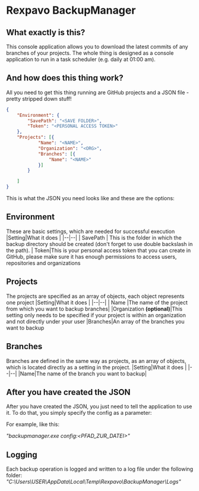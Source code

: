 # Rexpavo BackupManager
## What exactly is this? 
This console application allows you to download the latest commits of any branches of your projects.
The whole thing is designed as a console application to run in a task scheduler (e.g. daily at 01:00 am).
## And how does this thing work?
All you need to get this thing running are GitHub projects and a JSON file - pretty stripped down stuff!


```json
{
	"Environment": {
		"SavePath": "<SAVE FOLDER>",
		"Token": "<PERSONAL ACCESS TOKEN>"
	},
	"Projects": [{
			"Name": "<NAME>",
			"Organization": "<ORG>",
			"Branches": [{
				"Name": "<NAME>"
			}]
		}

	]
}
```
This is what the JSON you need looks like and these are the options:

## Environment
These are basic settings, which are needed for successful execution
|Setting|What it does  |
|--|--|
| SavePath | This is the folder in which the backup directory should be created (don't forget to use double backslash in the path). |
Token|This is your personal access token that you can create in GitHub, please make sure it has enough permissions to access users, repositories and organizations

## Projects
The projects are specified as an array of objects, each object represents one project
|Setting|What it does  |
|--|--|
| Name |The name of the project from which you want to backup branches|
|Organization **(optional)**|This setting only needs to be specified if your project is within an organization and not directly under your user
|Branches|An array of the branches you want to backup
## Branches
Branches are defined in the same way as projects, as an array of objects, which is located directly as a setting in the project. 
|Setting|What it does  |
|--|--|
|Name|The name of the branch you want to backup|
## After you have created the JSON
After you have created the JSON, you just need to tell the application to use it.
To do that, you simply specify the config as a parameter:

For example, like this:

*"backupmanager.exe config:<PFAD_ZUR_DATEI>"*
## Logging
Each backup operation is logged and written to a log file under the following folder: *"C:\Users\USER\AppData\Local\Temp\Rexpavo\BackupManager\Logs"*

